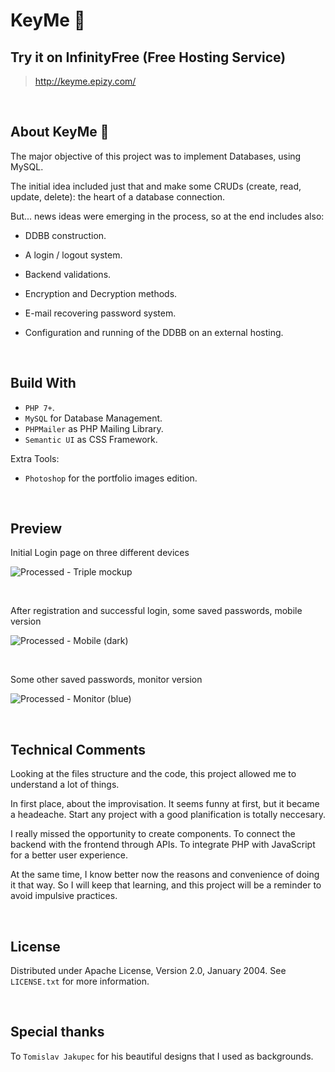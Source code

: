 # KeyMe 🔐

## Try it on InfinityFree (Free Hosting Service)

> http://keyme.epizy.com/

<br>



## About KeyMe 🔐

The major objective of this project was to implement Databases, using MySQL.

The initial idea included just that and make some CRUDs (create, read, update, delete): the heart of a database connection.

But... news ideas were emerging in the process, so at the end includes also:

- DDBB construction.

- A login / logout system.

- Backend validations.

- Encryption and Decryption methods.

- E-mail recovering password system.

- Configuration and running of the DDBB on an external hosting.

<br>



## Build With

- `PHP 7+`.
- `MySQL` for Database Management.
- `PHPMailer` as PHP Mailing Library.
- `Semantic UI` as CSS Framework.

Extra Tools:
- `Photoshop` for the portfolio images edition.

<br>


## Preview

Initial Login page on three different devices

![Processed - Triple mockup](https://user-images.githubusercontent.com/91569646/152273424-b7314145-ebbc-41cb-96cf-4f7c3726d3d5.jpg)

<br>

After registration and successful login, some saved passwords, mobile version

![Processed - Mobile (dark)](https://user-images.githubusercontent.com/91569646/152273433-4c735799-a64c-48df-afc9-872a33e5763e.jpg)

<br>

Some other saved passwords, monitor version

![Processed - Monitor (blue)](https://user-images.githubusercontent.com/91569646/152273418-2e3d7539-5c0a-46e8-9ce8-27e9327e4b44.jpg)

<br>


## Technical Comments

Looking at the files structure and the code, this project allowed me to understand a lot of things.

In first place, about the improvisation. It seems funny at first, but it became a headeache. Start any project with a good planification is totally neccesary.

I really missed the opportunity to create components. To connect the backend with the frontend through APIs. To integrate PHP with JavaScript for a better user experience.

At the same time, I know better now the reasons and convenience of doing it that way. So I will keep that learning, and this project will be a reminder to avoid impulsive practices.

<br>


## License

Distributed under Apache License, Version 2.0, January 2004. See `LICENSE.txt` for more information.

<br>


## Special thanks

To `Tomislav Jakupec` for his beautiful designs that I used as backgrounds.
